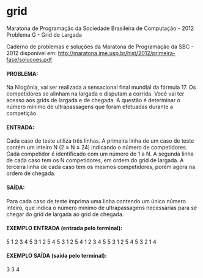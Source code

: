 # grid

Maratona de Programação da Sociedade Brasileira de Computação - 2012
                         Problema G - Grid de Largada

Caderno de problemas e soluções da Maratona de Programação da SBC - 2012 disponível em:
http://maratona.ime.usp.br/hist/2012/primeira-fase/solucoes.pdf

#### PROBLEMA:
Na Nlogônia, vai ser realizada a sensacional final mundial da fórmula 17. Os competidores se alinham na largada e disputam a corrida. Você vai ter acesso aos grids de largada e de chegada. A questão é determinar o número mínimo de ultrapassagens que foram efetuadas durante a competição.

#### ENTRADA:
Cada caso de teste utiliza três linhas. A primeira linha de um caso de teste contém um inteiro N (2 ≤ N ≤ 24) indicando o número de competidores. Cada competidor é identificado com um número de 1 a N. A segunda linha de cada caso tem os N competidores, em ordem do grid de largada. A terceira linha de cada caso tem os mesmos competidores, porém agora na ordem de chegada.

#### SAÍDA:
Para cada caso de teste imprima uma linha contendo um único número inteiro, que indica o número mínimo de ultrapassagens necessárias para se chegar do grid de largada ao grid de chegada.

#### EXEMPLO ENTRADA (entrada pelo terminal):
5
1 2 3 4 5
3 1 2 5 4
5
3 1 2 5 4
1 2 3 4 5
5
3 1 2 5 4
5 3 2 1 4

#### EXEMPLO SAÍDA (saída pelo terminal):
3
3
4
